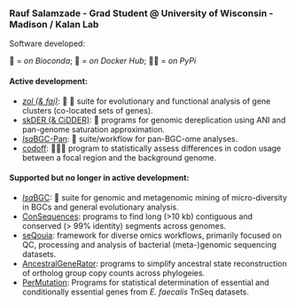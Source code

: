 ### Rauf Salamzade - Grad Student @ University of Wisconsin - Madison / Kalan Lab

Software developed:

:snake: = *on Bioconda*; :whale2: = *on Docker Hub*; :pie::pie: = *on PyPi*

#### Active development:

* [*zol (& fai)*](https://github.com/Kalan-Lab/zol): :snake: :whale2: suite for evolutionary and functional analysis of gene clusters (co-located sets of genes).
* [skDER (& CiDDER)](https://github.com/raufs/skDER): :snake: programs for genomic dereplication using ANI and pan-genome saturation approximation.
* [*lsa*BGC-Pan](https://github.com/Kalan-Lab/lsaBGC-Pan): :snake: suite/workflow for pan-BGC-ome analyses.
* [codoff](https://github.com/Kalan-Lab/codoff): :snake::pie::pie:   program to statistically assess differences in codon usage between a focal region and the background genome.
  
#### Supported but no longer in active development:

* [*lsa*BGC](https://github.com/Kalan-Lab/lsaBGC): :whale2: suite for genomic and metagenomic mining of micro-diversity in BGCs and general evolutionary analysis.
* [ConSequences](https://github.com/broadinstitute/ConSequences): programs to find long (>10 kb) contiguous and conserved (> 99% identity) segments across genomes. 
* [seQouia](https://github.com/broadinstitute/sequoia): framework for diverse omics workflows, primarily focused on QC, processing and analysis of bacterial (meta-)genomic sequencing datasets. 
* [AncestralGeneRator](https://github.com/broadinstitute/ancestralgenerator): programs to simplify ancestral state reconstruction of ortholog group copy counts across phylogeies. 
* [PerMutation](https://github.com/broadinstitute/permutation): Programs for statistical determination of essential and conditionally essential genes from *E. faecalis* TnSeq datasets.
